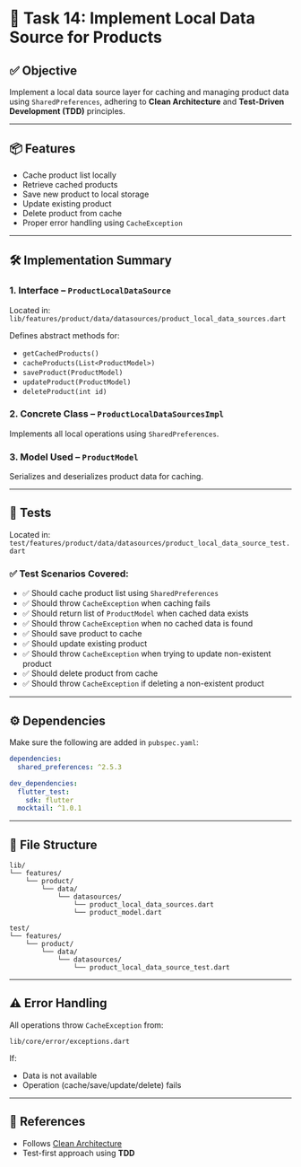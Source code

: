 # 🧩 Task 14: Implement Local Data Source for Products

## ✅ Objective

Implement a local data source layer for caching and managing product data using `SharedPreferences`, adhering to **Clean Architecture** and **Test-Driven Development (TDD)** principles.

---

## 📦 Features

* Cache product list locally
* Retrieve cached products
* Save new product to local storage
* Update existing product
* Delete product from cache
* Proper error handling using `CacheException`

---

## 🛠️ Implementation Summary

### 1. **Interface** – `ProductLocalDataSource`

Located in:
`lib/features/product/data/datasources/product_local_data_sources.dart`

Defines abstract methods for:

* `getCachedProducts()`
* `cacheProducts(List<ProductModel>)`
* `saveProduct(ProductModel)`
* `updateProduct(ProductModel)`
* `deleteProduct(int id)`

### 2. **Concrete Class** – `ProductLocalDataSourcesImpl`

Implements all local operations using `SharedPreferences`.

### 3. **Model Used** – `ProductModel`

Serializes and deserializes product data for caching.

---

## 🧪 Tests

Located in:
`test/features/product/data/datasources/product_local_data_source_test.dart`

### ✅ Test Scenarios Covered:

* ✅ Should cache product list using `SharedPreferences`
* ✅ Should throw `CacheException` when caching fails
* ✅ Should return list of `ProductModel` when cached data exists
* ✅ Should throw `CacheException` when no cached data is found
* ✅ Should save product to cache
* ✅ Should update existing product
* ✅ Should throw `CacheException` when trying to update non-existent product
* ✅ Should delete product from cache
* ✅ Should throw `CacheException` if deleting a non-existent product

---

## ⚙️ Dependencies

Make sure the following are added in `pubspec.yaml`:

```yaml
dependencies:
  shared_preferences: ^2.5.3

dev_dependencies:
  flutter_test:
    sdk: flutter
  mocktail: ^1.0.1
```

---

## 📂 File Structure

```
lib/
└── features/
    └── product/
        └── data/
            └── datasources/
                └── product_local_data_sources.dart
                └── product_model.dart

test/
└── features/
    └── product/
        └── data/
            └── datasources/
                └── product_local_data_source_test.dart
```

---

## ⚠️ Error Handling

All operations throw `CacheException` from:

```
lib/core/error/exceptions.dart
```

If:

* Data is not available
* Operation (cache/save/update/delete) fails

---

## 📘 References

* Follows [Clean Architecture](https://resocoder.com/2019/09/26/flutter-tdd-clean-architecture-course-8-local-data-source/)
* Test-first approach using **TDD**

